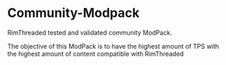# Community-Modpack
RimThreaded tested and validated community ModPack.

The objective of this ModPack is to have the highest amount of TPS with the highest amount of content compatible with RimThreaded
